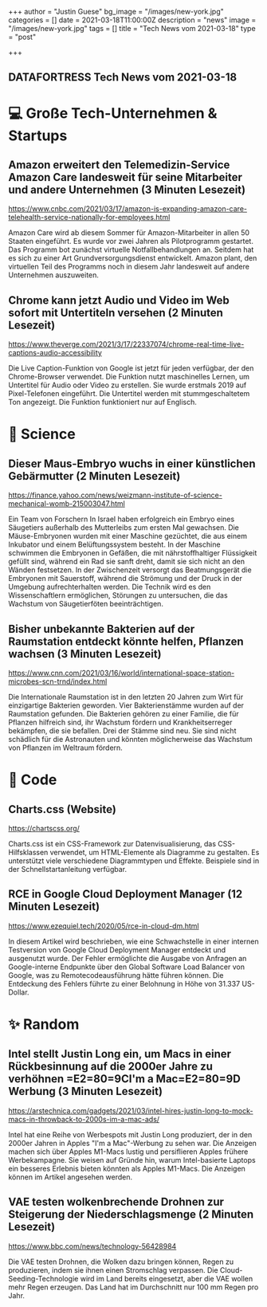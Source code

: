 +++
author = "Justin Guese"
bg_image = "/images/new-york.jpg"
categories = []
date = 2021-03-18T11:00:00Z
description = "news"
image = "/images/new-york.jpg"
tags = []
title = "Tech News vom 2021-03-18"
type = "post"

+++

        
## DATAFORTRESS Tech News vom 2021-03-18

# 💻 Große Tech-Unternehmen & Startups

## Amazon erweitert den Telemedizin-Service Amazon Care landesweit für seine Mitarbeiter und andere Unternehmen (3 Minuten Lesezeit)

https://www.cnbc.com/2021/03/17/amazon-is-expanding-amazon-care-telehealth-service-nationally-for-employees.html

Amazon Care wird ab diesem Sommer für Amazon-Mitarbeiter in allen 50 Staaten eingeführt. Es wurde vor zwei Jahren als Pilotprogramm gestartet. Das Programm bot zunächst virtuelle Notfallbehandlungen an. Seitdem hat es sich zu einer Art Grundversorgungsdienst entwickelt. Amazon plant, den virtuellen Teil des Programms noch in diesem Jahr landesweit auf andere Unternehmen auszuweiten.

## Chrome kann jetzt Audio und Video im Web sofort mit Untertiteln versehen (2 Minuten Lesezeit)

https://www.theverge.com/2021/3/17/22337074/chrome-real-time-live-captions-audio-accessibility

Die Live Caption-Funktion von Google ist jetzt für jeden verfügbar, der den Chrome-Browser verwendet. Die Funktion nutzt maschinelles Lernen, um Untertitel für Audio oder Video zu erstellen. Sie wurde erstmals 2019 auf Pixel-Telefonen eingeführt. Die Untertitel werden mit stummgeschaltetem Ton angezeigt. Die Funktion funktioniert nur auf Englisch.

# 🧪 Science

## Dieser Maus-Embryo wuchs in einer künstlichen Gebärmutter (2 Minuten Lesezeit)

https://finance.yahoo.com/news/weizmann-institute-of-science-mechanical-womb-215003047.html

Ein Team von Forschern In Israel haben erfolgreich ein Embryo eines Säugetiers außerhalb des Mutterleibs zum ersten Mal gewachsen. Die Mäuse-Embryonen wurden mit einer Maschine gezüchtet, die aus einem Inkubator und einem Belüftungssystem besteht. In der Maschine schwimmen die Embryonen in Gefäßen, die mit nährstoffhaltiger Flüssigkeit gefüllt sind, während ein Rad sie sanft dreht, damit sie sich nicht an den Wänden festsetzen. In der Zwischenzeit versorgt das Beatmungsgerät die Embryonen mit Sauerstoff, während die Strömung und der Druck in der Umgebung aufrechterhalten werden. Die Technik wird es den Wissenschaftlern ermöglichen, Störungen zu untersuchen, die das Wachstum von Säugetierföten beeinträchtigen.

## Bisher unbekannte Bakterien auf der Raumstation entdeckt könnte helfen, Pflanzen wachsen (3 Minuten Lesezeit)

https://www.cnn.com/2021/03/16/world/international-space-station-microbes-scn-trnd/index.html

Die Internationale Raumstation ist in den letzten 20 Jahren zum Wirt für einzigartige Bakterien geworden. Vier Bakterienstämme wurden auf der Raumstation gefunden. Die Bakterien gehören zu einer Familie, die für Pflanzen hilfreich sind, ihr Wachstum fördern und Krankheitserreger bekämpfen, die sie befallen. Drei der Stämme sind neu. Sie sind nicht schädlich für die Astronauten und könnten möglicherweise das Wachstum von Pflanzen im Weltraum fördern.

# 💾 Code

## Charts.css (Website)

https://chartscss.org/

Charts.css ist ein CSS-Framework zur Datenvisualisierung, das CSS-Hilfsklassen verwendet, um HTML-Elemente als Diagramme zu gestalten. Es unterstützt viele verschiedene Diagrammtypen und Effekte. Beispiele sind in der Schnellstartanleitung verfügbar.

## RCE in Google Cloud Deployment Manager (12 Minuten Lesezeit)

https://www.ezequiel.tech/2020/05/rce-in-cloud-dm.html

In diesem Artikel wird beschrieben, wie eine Schwachstelle in einer internen Testversion von Google Cloud Deployment Manager entdeckt und ausgenutzt wurde. Der Fehler ermöglichte die Ausgabe von Anfragen an Google-interne Endpunkte über den Global Software Load Balancer von Google, was zu Remotecodeausführung hätte führen können. Die Entdeckung des Fehlers führte zu einer Belohnung in Höhe von 31.337 US-Dollar.

# ✨ Random

## Intel stellt Justin Long ein, um Macs in einer Rückbesinnung auf die 2000er Jahre zu verhöhnen =E2=80=9CI'm a Mac=E2=80=9D Werbung (3 Minuten Lesezeit)

https://arstechnica.com/gadgets/2021/03/intel-hires-justin-long-to-mock-macs-in-throwback-to-2000s-im-a-mac-ads/

Intel hat eine Reihe von Werbespots mit Justin Long produziert, der in den 2000er Jahren in Apples "I'm a Mac"-Werbung zu sehen war. Die Anzeigen machen sich über Apples M1-Macs lustig und persiflieren Apples frühere Werbekampagne. Sie weisen auf Gründe hin, warum Intel-basierte Laptops ein besseres Erlebnis bieten könnten als Apples M1-Macs. Die Anzeigen können im Artikel angesehen werden.

## VAE testen wolkenbrechende Drohnen zur Steigerung der Niederschlagsmenge (2 Minuten Lesezeit)

https://www.bbc.com/news/technology-56428984

Die VAE testen Drohnen, die Wolken dazu bringen können, Regen zu produzieren, indem sie ihnen einen Stromschlag verpassen. Die Cloud-Seeding-Technologie wird im Land bereits eingesetzt, aber die VAE wollen mehr Regen erzeugen. Das Land hat im Durchschnitt nur 100 mm Regen pro Jahr.
